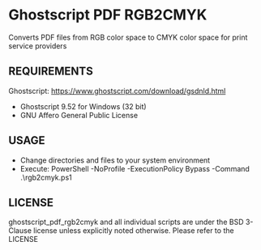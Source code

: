 # Ghostscript PDF RGB2CMYK 

Converts PDF files from RGB color space to CMYK color space for print service providers

## REQUIREMENTS

Ghostscript: https://www.ghostscript.com/download/gsdnld.html
- Ghostscript 9.52 for Windows (32 bit)
- GNU Affero General Public License

## USAGE

- Change directories and files to your system environment
- Execute: PowerShell -NoProfile -ExecutionPolicy Bypass -Command .\rgb2cmyk.ps1

## LICENSE

ghostscript_pdf_rgb2cmyk and all individual scripts are under the BSD 3-Clause license unless explicitly noted otherwise. Please refer to the LICENSE
